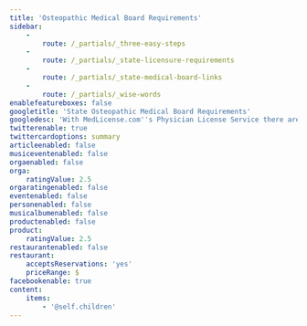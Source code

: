 ```yaml
---
title: 'Osteopathic Medical Board Requirements'
sidebar:
    -
        route: /_partials/_three-easy-steps
    -
        route: /_partials/_state-licensure-requirements
    -
        route: /_partials/_state-medical-board-links
    -
        route: /_partials/_wise-words
enablefeatureboxes: false
googletitle: 'State Osteopathic Medical Board Requirements'
googledesc: 'With MedLicense.com''s Physician License Service there are no worries or headaches. The online form will take 15 minutes to fill out and then you will receive the signature forms within 5 business days. We know what states are quick and which will pose problems, so let us take care of the hassle.'
twitterenable: true
twittercardoptions: summary
articleenabled: false
musiceventenabled: false
orgaenabled: false
orga:
    ratingValue: 2.5
orgaratingenabled: false
eventenabled: false
personenabled: false
musicalbumenabled: false
productenabled: false
product:
    ratingValue: 2.5
restaurantenabled: false
restaurant:
    acceptsReservations: 'yes'
    priceRange: $
facebookenable: true
content:
    items:
        - '@self.children'
---
```


